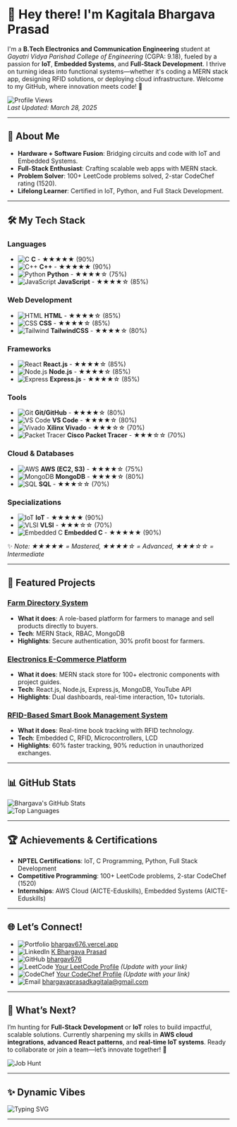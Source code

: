 # 👋 Hey there! I'm Kagitala Bhargava Prasad

I'm a **B.Tech Electronics and Communication Engineering** student at *Gayatri Vidya Parishad College of Engineering* (CGPA: 9.18), fueled by a passion for **IoT**, **Embedded Systems**, and **Full-Stack Development**. I thrive on turning ideas into functional systems—whether it's coding a MERN stack app, designing RFID solutions, or deploying cloud infrastructure. Welcome to my GitHub, where innovation meets code! 🚀

![Profile Views](https://komarev.com/ghpvc/?username=bhargav676&color=blueviolet)  
*Last Updated: March 28, 2025*

---

## 🌟 About Me

- **Hardware + Software Fusion**: Bridging circuits and code with IoT and Embedded Systems.
- **Full-Stack Enthusiast**: Crafting scalable web apps with MERN stack.
- **Problem Solver**: 100+ LeetCode problems solved, 2-star CodeChef rating (1520).
- **Lifelong Learner**: Certified in IoT, Python, and Full Stack Development.

---

## 🛠️ My Tech Stack

### Languages
- ![C](https://img.shields.io/badge/-C-A8B9CC?style=flat-square&logo=c) **C** - ★★★★★ (90%)  
- ![C++](https://img.shields.io/badge/-C++-00599C?style=flat-square&logo=c%2B%2B) **C++** - ★★★★★ (90%)  
- ![Python](https://img.shields.io/badge/-Python-3776AB?style=flat-square&logo=python) **Python** - ★★★★☆ (75%)  
- ![JavaScript](https://img.shields.io/badge/-JavaScript-F7DF1E?style=flat-square&logo=javascript) **JavaScript** - ★★★★☆ (85%)  

### Web Development
- ![HTML](https://img.shields.io/badge/-HTML-E34F26?style=flat-square&logo=html5) **HTML** - ★★★★☆ (85%)  
- ![CSS](https://img.shields.io/badge/-CSS-1572B6?style=flat-square&logo=css3) **CSS** - ★★★★☆ (85%)  
- ![Tailwind](https://img.shields.io/badge/-TailwindCSS-38B2AC?style=flat-square&logo=tailwind-css) **TailwindCSS** - ★★★★☆ (80%)  

### Frameworks
- ![React](https://img.shields.io/badge/-React-61DAFB?style=flat-square&logo=react) **React.js** - ★★★★☆ (85%)  
- ![Node.js](https://img.shields.io/badge/-Node.js-339933?style=flat-square&logo=node.js) **Node.js** - ★★★★☆ (85%)  
- ![Express](https://img.shields.io/badge/-Express.js-000000?style=flat-square&logo=express) **Express.js** - ★★★★☆ (85%)  

### Tools
- ![Git](https://img.shields.io/badge/-Git-F05032?style=flat-square&logo=git) **Git/GitHub** - ★★★★☆ (80%)  
- ![VS Code](https://img.shields.io/badge/-VS%20Code-007ACC?style=flat-square&logo=visual-studio-code) **VS Code** - ★★★★☆ (80%)  
- ![Vivado](https://img.shields.io/badge/-Xilinx%20Vivado-FF6200?style=flat-square&logo=xilinx) **Xilinx Vivado** - ★★★☆☆ (70%)  
- ![Packet Tracer](https://img.shields.io/badge/-Cisco%20Packet%20Tracer-0078D4?style=flat-square&logo=cisco) **Cisco Packet Tracer** - ★★★☆☆ (70%)  

### Cloud & Databases
- ![AWS](https://img.shields.io/badge/-AWS-232F3E?style=flat-square&logo=amazon-aws) **AWS (EC2, S3)** - ★★★★☆ (75%)  
- ![MongoDB](https://img.shields.io/badge/-MongoDB-47A248?style=flat-square&logo=mongodb) **MongoDB** - ★★★★☆ (80%)  
- ![SQL](https://img.shields.io/badge/-SQL-4479A1?style=flat-square&logo=postgresql) **SQL** - ★★★☆☆ (70%)  

### Specializations
- ![IoT](https://img.shields.io/badge/-IoT-00A1D6?style=flat-square&logo=internet-of-things) **IoT** - ★★★★★ (90%)  
- ![VLSI](https://img.shields.io/badge/-VLSI-FF6200?style=flat-square&logo=microchip) **VLSI** - ★★★☆☆ (70%)  
- ![Embedded C](https://img.shields.io/badge/-Embedded%20C-A8B9CC?style=flat-square&logo=c) **Embedded C** - ★★★★★ (90%)  

✨ *Note: ★★★★★ = Mastered, ★★★★☆ = Advanced, ★★★☆☆ = Intermediate*

---

## 🌟 Featured Projects

### [Farm Directory System](https://github.com/bhargav676/farm-directory-system)
- **What it does**: A role-based platform for farmers to manage and sell products directly to buyers.
- **Tech**: MERN Stack, RBAC, MongoDB
- **Highlights**: Secure authentication, 30% profit boost for farmers.

### [Electronics E-Commerce Platform](https://github.com/bhargav676/electronics-ecommerce)
- **What it does**: MERN stack store for 100+ electronic components with project guides.
- **Tech**: React.js, Node.js, Express.js, MongoDB, YouTube API
- **Highlights**: Dual dashboards, real-time interaction, 10+ tutorials.

### [RFID-Based Smart Book Management System](https://github.com/bhargav676/rfid-book-system)
- **What it does**: Real-time book tracking with RFID technology.
- **Tech**: Embedded C, RFID, Microcontrollers, LCD
- **Highlights**: 60% faster tracking, 90% reduction in unauthorized exchanges.

---

## 📊 GitHub Stats

![Bhargava's GitHub Stats](https://github-readme-stats.vercel.app/api?username=bhargav676&show_icons=true&theme=dracula)  
![Top Languages](https://github-readme-stats.vercel.app/api/top-langs/?username=bhargav676&layout=compact&theme=dracula)

---

## 🏆 Achievements & Certifications

- **NPTEL Certifications**: IoT, C Programming, Python, Full Stack Development
- **Competitive Programming**: 100+ LeetCode problems, 2-star CodeChef (1520)
- **Internships**: AWS Cloud (AICTE-Eduskills), Embedded Systems (AICTE-Eduskills)

---

## 🌐 Let’s Connect!

- ![Portfolio](https://img.shields.io/badge/-Portfolio-FF5722?style=flat-square&logo=vercel) [bhargav676.vercel.app](https://portfolio-six-peach-31.vercel.app/)
- ![LinkedIn](https://img.shields.io/badge/-LinkedIn-0A66C2?style=flat-square&logo=linkedin) [K Bhargava Prasad](https://www.linkedin.com/in/k-bhargava-prasad-6842b0291/)
- ![GitHub](https://img.shields.io/badge/-GitHub-181717?style=flat-square&logo=github) [bhargav676](https://github.com/bhargav676)
- ![LeetCode](https://img.shields.io/badge/-LeetCode-FFA116?style=flat-square&logo=leetcode) [Your LeetCode Profile](https://leetcode.com/yourusername) *(Update with your link)*
- ![CodeChef](https://img.shields.io/badge/-CodeChef-5B4638?style=flat-square&logo=codechef) [Your CodeChef Profile](https://www.codechef.com/users/yourusername) *(Update with your link)*
- ![Email](https://img.shields.io/badge/-Email-D14836?style=flat-square&logo=gmail) [bhargavaprasadkagitala@gmail.com](mailto:bhargavaprasadkagitala@gmail.com)

---

## 🎯 What’s Next?

I’m hunting for **Full-Stack Development** or **IoT** roles to build impactful, scalable solutions. Currently sharpening my skills in **AWS cloud integrations**, **advanced React patterns**, and **real-time IoT systems**. Ready to collaborate or join a team—let’s innovate together! 💼

![Job Hunt](https://img.shields.io/badge/Status-Job%20Hunting-brightgreen?style=for-the-badge&logo=briefcase)

---

## ✨ Dynamic Vibes

![Typing SVG](https://readme-typing-svg.herokuapp.com?font=Fira+Code&size=20&color=00FF00&lines=Code.+Build.+Innovate.;Full-Stack+%7C+IoT+%7C+Embedded;Thanks+for+visiting!)  



---

